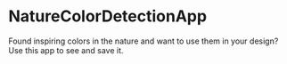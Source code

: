 # NatureColorDetectionApp
Found inspiring colors in the nature and want to use them in your design? Use this app to see and save it.
